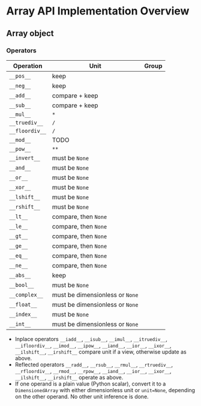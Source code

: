 # Array API Implementation Overview

## Array object

### Operators

| Operation | Unit | Group |
|-----------|------|-------|
|`__pos__`|keep||
|`__neg__`|keep||
|`__add__`|compare + keep||
|`__sub__`|compare + keep||
|`__mul__`|`*`||
|`__truediv__`|`/`||
|`__floordiv__`|`/`||
|`__mod__`|TODO||
|`__pow__`|`**`||
|`__invert__`|must be `None`|
|`__and__`|must be `None`|
|`__or__`|must be `None`|
|`__xor__`|must be `None`|
|`__lshift__`|must be `None`|
|`__rshift__`|must be `None`|
|`__lt__`|compare, then `None`|
|`__le__`|compare, then `None`|
|`__gt__`|compare, then `None`|
|`__ge__`|compare, then `None`|
|`__eq__`|compare, then `None`|
|`__ne__`|compare, then `None`|
|`__abs__`|keep||
|`__bool__`|must be `None`||
|`__complex__`|must be dimensionless or `None`||
|`__float__`|must be dimensionless or `None`||
|`__index__`|must be `None`||
|`__int__`|must be dimensionless or `None`||


- Inplace operators `__iadd__`, `__isub__`, `__imul__`, `__itruediv__`, `__ifloordiv__`, `__imod__`, `__ipow__`, `__iand__`, `__ior__`, `__ixor__`, `__ilshift__`, `__irshift__` compare unit if a view, otherwise update as above.
- Reflected operators `__radd__`, `__rsub__`, `__rmul__`, `__rtruediv__`, `__rfloordiv__`, `__rmod__`, `__rpow__`, `__iand__`, `__ior__`, `__ixor__`, `__ilshift__`, `__irshift__` operate as above.
- If one operand is a plain value (Python scalar), convert it to a `DimensionedArray` with either dimensionless unit or `unit=None`, depending on the other operand.
  No other unit inference is done.
